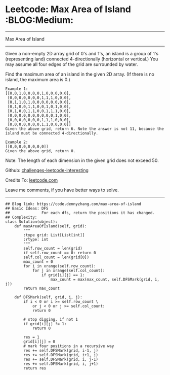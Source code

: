 # Leetcode: Max Area of Island     :BLOG:Medium:


---

Max Area of Island  

---

Given a non-empty 2D array grid of 0's and 1's, an island is a group of 1's (representing land) connected 4-directionally (horizontal or vertical.) You may assume all four edges of the grid are surrounded by water.  

Find the maximum area of an island in the given 2D array. (If there is no island, the maximum area is 0.)  

    Example 1:
    [[0,0,1,0,0,0,0,1,0,0,0,0,0],
     [0,0,0,0,0,0,0,1,1,1,0,0,0],
     [0,1,1,0,1,0,0,0,0,0,0,0,0],
     [0,1,0,0,1,1,0,0,1,0,1,0,0],
     [0,1,0,0,1,1,0,0,1,1,1,0,0],
     [0,0,0,0,0,0,0,0,0,0,1,0,0],
     [0,0,0,0,0,0,0,1,1,1,0,0,0],
     [0,0,0,0,0,0,0,1,1,0,0,0,0]]
    Given the above grid, return 6. Note the answer is not 11, because the island must be connected 4-directionally.

    Example 2:
    [[0,0,0,0,0,0,0,0]]
    Given the above grid, return 0.

Note: The length of each dimension in the given grid does not exceed 50.  

Github: [challenges-leetcode-interesting](https://github.com/DennyZhang/challenges-leetcode-interesting/tree/master/max-area-of-island)  

Credits To: [leetcode.com](https://leetcode.com/problems/max-area-of-island/description/)  

Leave me comments, if you have better ways to solve.  

---

    ## Blog link: https://code.dennyzhang.com/max-area-of-island
    ## Basic Ideas: DFS
    ##              For each dfs, return the positions it has changed.
    ## Complexity:
    class Solution(object):
        def maxAreaOfIsland(self, grid):
            """
            :type grid: List[List[int]]
            :rtype: int
            """
            self.row_count = len(grid)
            if self.row_count == 0: return 0
            self.col_count = len(grid[0])
            max_count = 0
            for i in xrange(self.row_count):
                for j in xrange(self.col_count):
                    if grid[i][j] == 1:
                        max_count = max(max_count, self.DFSMark(grid, i, j))
            return max_count
    
        def DFSMark(self, grid, i, j):
            if i < 0 or i >= self.row_count \
                or j < 0 or j >= self.col_count:
                return 0
    
            # stop digging, if not 1
            if grid[i][j] != 1:
                return 0
    
            res = 1
            grid[i][j] = 0
            # mark four positions in a recursive way
            res += self.DFSMark(grid, i-1, j)
            res += self.DFSMark(grid, i+1, j)
            res += self.DFSMark(grid, i, j-1)
            res += self.DFSMark(grid, i, j+1)
            return res